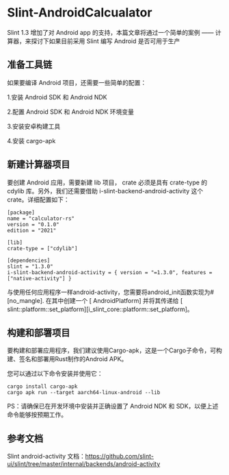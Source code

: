 # Slint-AndroidCalcualator


Slint 1.3 增加了对 Android app 的支持，本篇文章将通过一个简单的案例 —— 计算器，来探讨下如果目前采用 Slint 编写 Android 是否可用于生产

## 准备工具链
如果要编译 Android 项目，还需要一些简单的配置：

1.安装 Android SDK 和 Android NDK

2.配置 Android SDK 和 Android NDK 环境变量

3.安装安卓构建工具

4.安装 cargo-apk


## 新建计算器项目
要创建 Android 应用，需要新建 lib 项目， crate 必须是具有 crate-type 的 cdylib 库。另外，我们还需要借助 i-slint-backend-android-activity 这个 crate。详细配置如下：
```
[package]
name = "calculator-rs"
version = "0.1.0"
edition = "2021"

[lib]
crate-type = ["cdylib"]

[dependencies]
slint = "1.3.0"
i-slint-backend-android-activity = { version = "=1.3.0", features = ["native-activity"] }
```

与使用任何应用程序一样android-activity，您需要将android_init函数实现为#[no_mangle]. 在其中创建一个 [ AndroidPlatform] 并将其传递给 [ slint::platform::set_platform][i_slint_core::platform::set_platform]。

## 构建和部署项目
要构建和部署应用程序，我们建议使用Cargo-apk，这是一个Cargo子命令，可构建、签名和部署用Rust制作的Android APK。

您可以通过以下命令安装并使用它：
```
cargo install cargo-apk
cargo apk run --target aarch64-linux-android --lib
```
PS：请确保已在开发环境中安装并正确设置了 Android NDK 和 SDK，以便上述命令能够按预期工作。

## 参考文档
Slint android-activity 文档：https://github.com/slint-ui/slint/tree/master/internal/backends/android-activity

